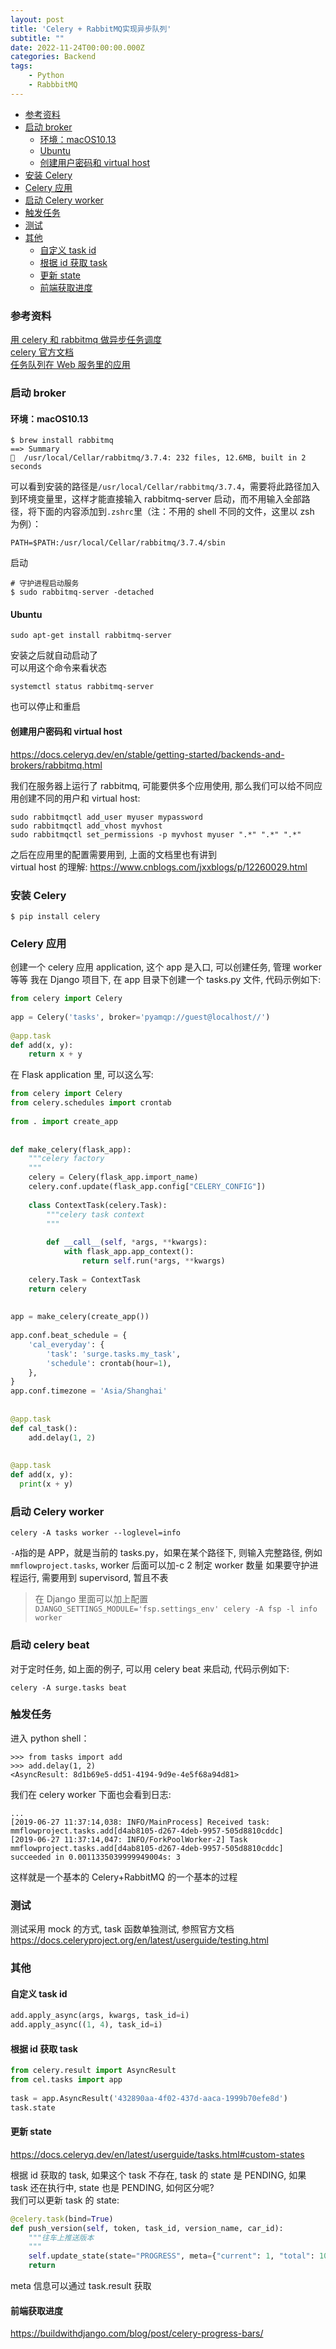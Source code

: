 ```yaml
---
layout: post
title: 'Celery + RabbitMQ实现异步队列'
subtitle: ""
date: 2022-11-24T00:00:00.000Z
categories: Backend
tags:
    - Python
    - RabbbitMQ
---  
```

  
  
- [参考资料](#参考资料 )
- [启动 broker](#启动-broker )
  - [环境：macOS10.13](#环境macos1013 )
  - [Ubuntu](#ubuntu )
  - [创建用户密码和 virtual host](#创建用户密码和-virtual-host )
- [安装 Celery](#安装-celery )
- [Celery 应用](#celery-应用 )
- [启动 Celery worker](#启动-celery-worker )
- [触发任务](#触发任务 )
- [测试](#测试 )
- [其他](#其他 )
  - [自定义 task id](#自定义-task-id )
  - [根据 id 获取 task](#根据-id-获取-task )
  - [更新 state](#更新-state )
  - [前端获取进度](#前端获取进度 )
  
###  参考资料
  
  
[用 celery 和 rabbitmq 做异步任务调度](https://vosamo.github.io/2016/05/celery-rabbitmq/ )  
[celery 官方文档](http://docs.celeryproject.org/en/latest/getting-started/first-steps-with-celery.html )  
[任务队列在 Web 服务里的应用](http://blog.csdn.net/nicajonh/article/details/53224783 )
  
###  启动 broker
  
  
####  环境：macOS10.13
  
  
```
$ brew install rabbitmq
==> Summary
🍺  /usr/local/Cellar/rabbitmq/3.7.4: 232 files, 12.6MB, built in 2 seconds
```
  
可以看到安装的路径是`/usr/local/Cellar/rabbitmq/3.7.4`，需要将此路径加入到环境变量里，这样才能直接输入 rabbitmq-server 启动，而不用输入全部路径，将下面的内容添加到`.zshrc`里（注：不用的 shell 不同的文件，这里以 zsh 为例）：
  
```
PATH=$PATH:/usr/local/Cellar/rabbitmq/3.7.4/sbin
```
  
启动
  
```shell
# 守护进程启动服务
$ sudo rabbitmq-server -detached
```
  
####  Ubuntu
  
  
```shell
sudo apt-get install rabbitmq-server
```
  
安装之后就自动启动了  
可以用这个命令来看状态
  
```shell
systemctl status rabbitmq-server
```
  
也可以停止和重启
  
####  创建用户密码和 virtual host
  
  
<https://docs.celeryq.dev/en/stable/getting-started/backends-and-brokers/rabbitmq.html>
  
我们在服务器上运行了 rabbitmq, 可能要供多个应用使用, 那么我们可以给不同应用创建不同的用户和 virtual host:
  
```shell
sudo rabbitmqctl add_user myuser mypassword
sudo rabbitmqctl add_vhost myvhost
sudo rabbitmqctl set_permissions -p myvhost myuser ".*" ".*" ".*"
```
  
之后在应用里的配置需要用到, 上面的文档里也有讲到  
virtual host 的理解: <https://www.cnblogs.com/jxxblogs/p/12260029.html>
  
###  安装 Celery
  
  
```shell
$ pip install celery
```
  
###  Celery 应用
  
  
创建一个 celery 应用 application, 这个 app 是入口, 可以创建任务, 管理 worker 等等
我在 Django 项目下, 在 app 目录下创建一个 tasks.py 文件, 代码示例如下:
  
```python
from celery import Celery
  
app = Celery('tasks', broker='pyamqp://guest@localhost//')
  
@app.task
def add(x, y):
    return x + y
```
  
在 Flask application 里, 可以这么写:
  
```python
from celery import Celery
from celery.schedules import crontab
  
from . import create_app
  
  
def make_celery(flask_app):
    """celery factory
    """
    celery = Celery(flask_app.import_name)
    celery.conf.update(flask_app.config["CELERY_CONFIG"])
  
    class ContextTask(celery.Task):
        """celery task context
        """
  
        def __call__(self, *args, **kwargs):
            with flask_app.app_context():
                return self.run(*args, **kwargs)
  
    celery.Task = ContextTask
    return celery
  
  
app = make_celery(create_app())
  
app.conf.beat_schedule = {
    'cal_everyday': {
        'task': 'surge.tasks.my_task',
        'schedule': crontab(hour=1),
    },
}
app.conf.timezone = 'Asia/Shanghai'
  
  
@app.task
def cal_task():
    add.delay(1, 2)
  
  
@app.task
def add(x, y):
  print(x + y)
```
  
###  启动 Celery worker
  
  
```shell
celery -A tasks worker --loglevel=info
```
  
`-A`指的是 APP，就是当前的 tasks.py，如果在某个路径下, 则输入完整路径, 例如`mmflowproject.tasks`, worker 后面可以加-c 2 制定 worker 数量
如果要守护进程运行, 需要用到 supervisord, 暂且不表
  
> 在 Django 里面可以加上配置
> `DJANGO_SETTINGS_MODULE='fsp.settings_env' celery -A fsp -l info worker`
  
###  启动 celery beat
  
  
对于定时任务, 如上面的例子, 可以用 celery beat 来启动, 代码示例如下:
  
```shell
celery -A surge.tasks beat
```
  
###  触发任务
  
  
进入 python shell：
  
```shell
>>> from tasks import add
>>> add.delay(1, 2)
<AsyncResult: 8d1b69e5-dd51-4194-9d9e-4e5f68a94d81>
```
  
我们在 celery worker 下面也会看到日志:
  
```shell
...
[2019-06-27 11:37:14,038: INFO/MainProcess] Received task: mmflowproject.tasks.add[d4ab8105-d267-4deb-9957-505d8810cddc]
[2019-06-27 11:37:14,047: INFO/ForkPoolWorker-2] Task mmflowproject.tasks.add[d4ab8105-d267-4deb-9957-505d8810cddc] succeeded in 0.0011335039999949004s: 3
```
  
这样就是一个基本的 Celery+RabbitMQ 的一个基本的过程
  
###  测试
  
  
测试采用 mock 的方式, task 函数单独测试, 参照官方文档<https://docs.celeryproject.org/en/latest/userguide/testing.html>
  
###  其他
  
  
####  自定义 task id
  
  
```python
add.apply_async(args, kwargs, task_id=i)
add.apply_async((1, 4), task_id=i)
```
  
####  根据 id 获取 task
  
  
```python
from celery.result import AsyncResult
from cel.tasks import app
  
task = app.AsyncResult('432890aa-4f02-437d-aaca-1999b70efe8d')
task.state
```
  
####  更新 state
  
  
<https://docs.celeryq.dev/en/latest/userguide/tasks.html#custom-states>
  
根据 id 获取的 task, 如果这个 task 不存在, task 的 state 是 PENDING, 如果 task 还在执行中, state 也是 PENDING, 如何区分呢?  
我们可以更新 task 的 state:
  
```python
@celery.task(bind=True)
def push_version(self, token, task_id, version_name, car_id):
    """往车上推送版本
    """
    self.update_state(state="PROGRESS", meta={"current": 1, "total": 100})
    return
```
  
meta 信息可以通过 task.result 获取
  
####  前端获取进度
  
  
<https://buildwithdjango.com/blog/post/celery-progress-bars/>
  